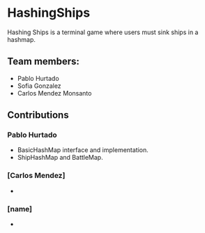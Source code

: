 # HashingShips
Hashing Ships is a terminal game where users must sink ships in a hashmap.

## Team members:
- Pablo Hurtado
- Sofia Gonzalez 
- Carlos Mendez Monsanto

## Contributions
### Pablo Hurtado
- BasicHashMap interface and implementation.
- ShipHashMap and BattleMap.

### [Carlos Mendez]
-

### [name]
-
